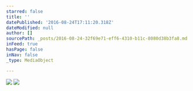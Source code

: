 ```yaml
---
starred: false
title: ''
datePublished: '2016-08-24T17:11:20.318Z'
dateModified: null
author: []
sourcePath: _posts/2016-08-24-32f69e71-eff6-4310-b11c-8080d38b3fa8.md
inFeed: true
hasPage: false
inNav: false
_type: MediaObject

---
```

![](https://the-grid-user-content.s3-us-west-2.amazonaws.com/40048f1e-e4f8-4042-98d9-c45cae00a2e2.jpg)
![](https://the-grid-user-content.s3-us-west-2.amazonaws.com/0d8e1618-9b8b-4bf4-b689-bf07dd42d995.jpg)